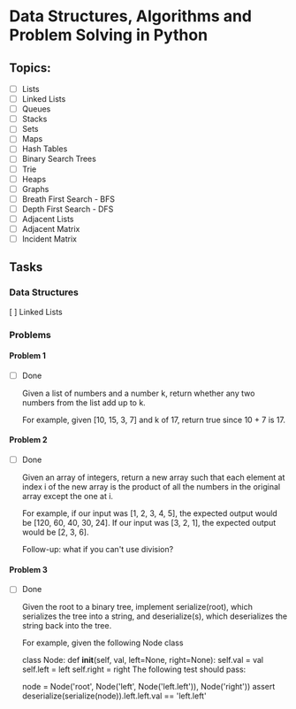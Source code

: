 # Data Structures, Algorithms and Problem Solving in Python

## Topics:
  * [ ] Lists
  * [ ] Linked Lists
  * [ ] Queues
  * [ ] Stacks
  * [ ] Sets
  * [ ] Maps
  * [ ] Hash Tables
  * [ ] Binary Search Trees
  * [ ] Trie
  * [ ] Heaps
  * [ ] Graphs
  * [ ] Breath First Search - BFS
  * [ ] Depth First Search - DFS
  * [ ] Adjacent Lists
  * [ ] Adjacent Matrix
  * [ ] Incident Matrix

## Tasks
### Data Structures
[ ] Linked Lists

### Problems

#### Problem 1
* [ ] Done

  Given a list of numbers and a number k, return whether any two numbers from the list add up to k. 
  
  For example, given [10, 15, 3, 7] and k of 17, return true since 10 + 7 is 17.


#### Problem 2
* [ ] Done

  Given an array of integers, return a new array such that each element at index i of the new array is the product of all the numbers in the original array except the one at i.

  For example, if our input was [1, 2, 3, 4, 5], the expected output would be [120, 60, 40, 30, 24]. If our input was [3, 2, 1], the expected output would be [2, 3, 6].

  Follow-up: what if you can't use division?

#### Problem 3
* [ ] Done

  Given the root to a binary tree, implement serialize(root), which serializes the tree into a string, and deserialize(s), which deserializes the string back into the tree.

  For example, given the following Node class

  class Node:
    def __init__(self, val, left=None, right=None):
        self.val = val
        self.left = left
        self.right = right
  The following test should pass:

  node = Node('root', Node('left', Node('left.left')), Node('right'))
  assert deserialize(serialize(node)).left.left.val == 'left.left'
